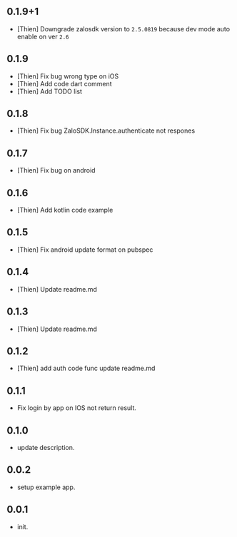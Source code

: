 ## 0.1.9+1

* [Thien] Downgrade zalosdk version to `2.5.0819` because dev mode auto enable on ver `2.6`

## 0.1.9

* [Thien] Fix bug wrong type on iOS
* [Thien] Add code dart comment
* [Thien] Add TODO list

## 0.1.8

* [Thien] Fix bug ZaloSDK.Instance.authenticate not respones

## 0.1.7

* [Thien] Fix bug on android

## 0.1.6

* [Thien] Add kotlin code example

## 0.1.5

* [Thien] Fix android update format on pubspec

## 0.1.4

* [Thien] Update readme.md

## 0.1.3

* [Thien] Update readme.md

## 0.1.2

* [Thien] add auth code func update readme.md

## 0.1.1

* Fix login by app on IOS not return result.

## 0.1.0

* update description.

## 0.0.2

* setup example app.

## 0.0.1

* init.
